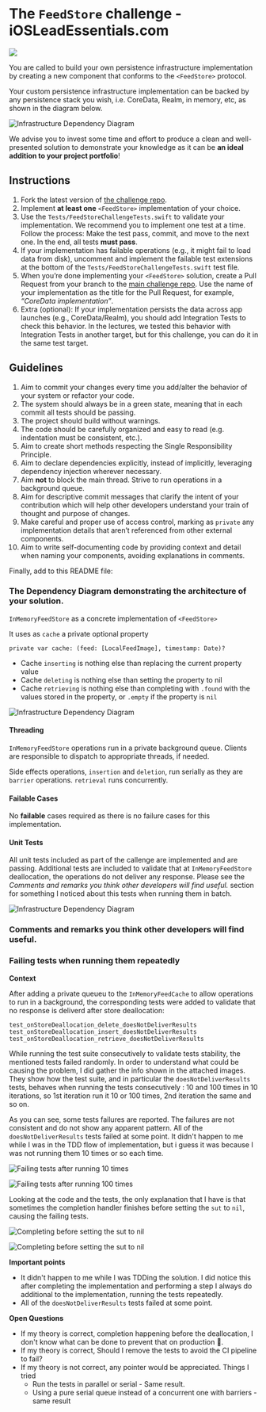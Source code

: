 # The `FeedStore` challenge - iOSLeadEssentials.com

![](https://github.com/essentialdevelopercom/ios-lead-essentials-feed-store-challenge/workflows/CI/badge.svg)

You are called to build your own persistence infrastructure implementation by creating a new component that conforms to the `<FeedStore>` protocol.

Your custom persistence infrastructure implementation can be backed by any persistence stack you wish, i.e. CoreData, Realm, in memory, etc, as shown in the diagram below.

![Infrastructure Dependency Diagram](infrastructure_dependency_diagram.png)

We advise you to invest some time and effort to produce a clean and well-presented solution to demonstrate your knowledge as it can be **an ideal addition to your project portfolio**!

## Instructions

1. Fork the latest version of [the challenge repo](https://github.com/essentialdevelopercom/ios-lead-essentials-feed-store-challenge).
2. Implement **at least one** `<FeedStore>` implementation of your choice.
3. Use the `Tests/FeedStoreChallengeTests.swift` to validate your implementation. We recommend you to implement one test at a time. Follow the process: Make the test pass, commit, and move to the next one. In the end, all tests **must pass**.
4. If your implementation has failable operations (e.g., it might fail to load data from disk), uncomment and implement the failable test extensions at the bottom of the `Tests/FeedStoreChallengeTests.swift` test file.
5. When you’re done implementing your `<FeedStore>` solution, create a Pull Request from your branch to the [main challenge repo](https://github.com/essentialdevelopercom/ios-lead-essentials-feed-store-challenge). Use the name of your implementation as the title for the Pull Request, for example, *“CoreData implementation”*.
6. Extra (optional): If your implementation persists the data across app launches (e.g., CoreData/Realm), you should add Integration Tests to check this behavior. In the lectures, we tested this behavior with Integration Tests in another target, but for this challenge, you can do it in the same test target.

## Guidelines

1. Aim to commit your changes every time you add/alter the behavior of your system or refactor your code.
2. The system should always be in a green state, meaning that in each commit all tests should be passing.
3. The project should build without warnings.
4. The code should be carefully organized and easy to read (e.g. indentation must be consistent, etc.).
5. Aim to create short methods respecting the Single Responsibility Principle.
6. Aim to declare dependencies explicitly, instead of implicitly, leveraging dependency injection wherever necessary.
7. Aim **not** to block the main thread. Strive to run operations in a background queue.
8. Aim for descriptive commit messages that clarify the intent of your contribution which will help other developers understand your train of thought and purpose of changes.
9. Make careful and proper use of access control, marking as `private` any implementation details that aren’t referenced from other external components.
10. Aim to write self-documenting code by providing context and detail when naming your components, avoiding explanations in comments.

Finally, add to this README file:

### The Dependency Diagram demonstrating the architecture of your solution.

`InMemoryFeedStore` as a concrete implementation of  `<FeedStore>`

It uses as `cache` a private optional property

```
private var cache: (feed: [LocalFeedImage], timestamp: Date)?
```

* Cache `inserting` is nothing else than replacing the current property value
* Cache `deleting` is nothing else than setting the property to nil
* Cache `retrieving` is nothing else than completing with `.found` with the values stored in the property, or  `.empty` if the property is `nil`

![Infrastructure Dependency Diagram](infrastructure_dependency_diagram_InMemory.png)

#### Threading

`InMemoryFeedStore` operations run in  a private background queue. Clients are responsible to dispatch to appropriate threads, if needed.

Side effects operations, `insertion` and `deletion`, run serially as they are `barrier` operations. `retrieval` runs concurrently.

#### Failable Cases

No **failable** cases required as there is no failure cases for this implementation.

#### Unit Tests

All unit tests included as part of the callenge are implemented and are passing.
Additional tests are included to validate that at `InMemoryFeedStore` deallocation, the operations do not deliver any response. Please see the *Comments and remarks you think other developers will find useful.* section for something I noticed about this tests when running them in batch.

![Infrastructure Dependency Diagram](unitTests.png)

### Comments and remarks you think other developers will find useful.

### Failing tests when running them repeatedly

**Context**

After adding a private queueu to the `InMemoryFeedCache` to allow operations to run in a background, the corresponding tests were added to validate that no response is deliverd after store deallocation:

```
test_onStoreDeallocation_delete_doesNotDeliverResults
test_onStoreDeallocation_insert_doesNotDeliverResults
test_onStoreDeallocation_retrieve_doesNotDeliverResults
```

While running the test suite consecutively to validate tests stability, the mentioned tests failed randomly. In order to understand what could be causing the problem, I did gather the info shown in the attached images. They show how the test suite, and in particular the `doesNotDeliverResults`  tests,  behaves when running the tests consecutively : 10 and 100 times in 10 iterations, so 1st iteration run it 10 or 100 times, 2nd iteration the same and so on.

As you can see, some tests failures are reported. The failures are not consistent and do not show any apparent pattern. All of the `doesNotDeliverResults` tests failed at some point.
It didn't happen to me while I was  in the TDD flow of implementation, but i guess it was because I was not running them 10 times or so each time.

![Failing tests after running 10 times](./_images/tests10iterations.png)

![Failing tests after running 100 times](./_images/tests100iterations.png)

Looking at the code and the tests, the only explanation that I have is that sometimes the completion handler finishes before setting the `sut` to `nil`, causing the failing tests.

![Completing before setting the sut to nil](./_images/completionFailingTests.png)

![Completing before setting the sut to nil](./_images/test.png)

**Important points**

* It didn't happen to me while I was TDDing the solution. I did notice this after completing the implementation and performing a step I always do additional to the implementation, running the tests repeatedly.
* All of the `doesNotDeliverResults` tests failed at some point.

**Open Questions**

* If my theory is correct, completion happening before the deallocation, I don't know what can be done to prevent that on production 🤯.
* If my theory is correct, Should I remove the tests to avoid the CI pipeline to fail?
* If my theory is not correct, any pointer would be appreciated. Things I tried
    * Run the tests in parallel or serial - Same result.
    * Using a pure serial queue instead of a concurrent one with barriers - same result
